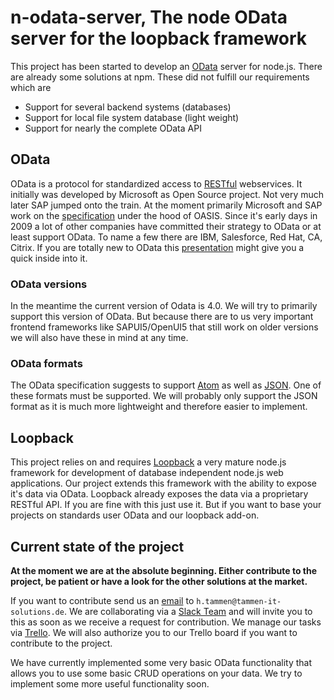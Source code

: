 # n-odata-server, The node OData server for the loopback framework

This project has been started to develop an [OData](http://www.odata.org/) server for node.js.
There are already some solutions at npm. These did not fulfill our requirements which are

* Support for several backend systems (databases)
* Support for local file system database (light weight)
* Support for nearly the complete OData API

## OData
OData is a protocol for standardized access to [RESTful](https://en.wikipedia.org/wiki/Representational_state_transfer) webservices. It initially
was developed by Microsoft as Open Source project. Not very much later SAP jumped onto the train. At the moment primarily Microsoft and SAP work on the [specification](https://www.oasis-open.org/committees/tc_home.php?wg_abbrev=odata) under the hood of OASIS.
Since it's early days in 2009 a lot of other companies have committed their strategy to OData or at least support OData.
To name a few there are IBM, Salesforce, Red Hat, CA, Citrix.
If you are totally new to OData this [presentation](http://de.slideshare.net/metadaddy/odata-a-standard-api-for-data-access)
might give you a quick inside into it.

### OData versions
In the meantime the current version of Odata is 4.0. We will try to primarily support this version of OData. But
because there are to us very important frontend frameworks like SAPUI5/OpenUI5 that still work on older versions we
will also have these in mind at any time.

### OData formats
The OData specification suggests to support [Atom](http://docs.oasis-open.org/odata/odata-atom-format/v4.0/odata-atom-format-v4.0.html)
as well as [JSON](http://docs.oasis-open.org/odata/odata-json-format/v4.0/odata-json-format-v4.0.html).
One of these formats must be supported. We will probably only support the JSON format as it is much more lightweight and
therefore easier to implement.

## Loopback
This project relies on and requires [Loopback](http://loopback.io/) a very mature node.js framework for
development of database independent node.js web applications. Our project extends this framework
with the ability to expose it's data via OData. Loopback already exposes the data via a proprietary RESTful API. If you are fine with this just use it. But if you want to base your projects on standards user OData and our loopback add-on.

## Current state of the project
__At the moment we are at the absolute beginning. Either contribute to the project, be patient or have a look for the
other solutions at the market.__

If you want to contribute send us an [email](mailto:h.tammen@tammen-it-solutions.de) to `h.tammen@tammen-it-solutions.de`.
We are collaborating via a [Slack Team](https://slack.com/) and will invite you to this as soon as we receive a request for contribution.
We manage our tasks via [Trello](https://trello.com). We will also authorize you to our Trello board if you want to contribute to the project.

We have currently implemented some very basic OData functionality that allows you to use some basic CRUD operations on your data. We try to implement some more useful functionality soon.
